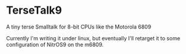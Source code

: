 # TerseTalk9
A tiny terse Smalltalk for 8-bit CPUs like the Motorola 6809

Currently I'm writing it under linux, but eventually I'll retarget it
to some configuration of NitrOS9 on the m6809.
